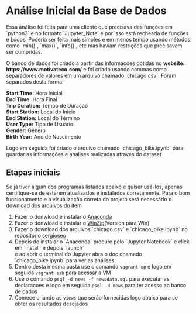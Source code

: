 # Análise Inicial da Base de Dados
<p>Essa análise foi feita para uma cliente que precisava das funções em `python3` e no formato `Jupyter_Note` e por isso está recheada de funções e Loops. Poderia ser feita mais simples e em menos tempo usando métodos como `min()`, `max()`, `info()`, etc mas haviam restrições que precisavam ser cumpridas.</p>
<p>O banco de dados foi criado a partir das informações obtidas no <b>website: https://www.motivateco.com/</b> e foi criado usando commas como separadores de valores em um arquivo chamado `chicago.csv`. Foram separados desta forma:</p>
<p>
  <b>Start Time:</b> Hora Inicial</br>
  <b>End Time:</b> Hora Final</br>
  <b>Trip Duration:</b> Tempo de Duração</br>
  <b>Start Station:</b> Local do Início</br>
  <b>End Station:</b> Local do Término</br>
  <b>User Type:</b> Tipo de Usuário </br>
  <b>Gender:</b> Gênero</br>
  <b>Birth Year:</b> Ano de Nascimento</br>
</p>
Logo em seguida foi criado o arquivo chamado `chicago_bike.ipynb` para guardar as informações e análises realizadas através do dataset

## Etapas iniciais

Se já tiver algum dos programas listados abaixo e quiser usá-los, apenas certifique-se de estarem atualizados e instalados corretamente. Para o bom funcionamento e a visualização correta do projeto será necessário o download dos arquivos do item 
<ol>
  <li>Fazer o donwload e instalar o <a href="https://www.anaconda.com/">Anaconda</a></li>
  <li>Fazer o donwload e instalar o <a href="https://www.winzip.com/win/en/downwz.html">WinZip</a>(Version para Win)</li>
  <li>Fazer o download dos arquivos `chicago.csv` e `chicago_bike.ipynb` no repositório <a href="https://github.com/sergioseo/MotivateCo">sergioseo</a></li>
  <li>Depois de instalar o `Anaconda` procure pelo `Jupyter Notebook` e click em `install` e depois `launch`</li> e ao abrir o terminal do Jupyter abra o doc chamado `chicago_bike.ipynb` para ver as análises.
  
  
  
  
  <li>Dentro desta mesma pasta use o comando <code>vagrant up</code> e logo em seguida <code>vagrant ssh</code> para acessar a VM</li>
  <li>Use o comando <code>psql -d news -f newsdata.sql</code> para executar as declaracoes e logo em seguida <code>psql -d news</code> para ter acesso ao banco de dados</li>
  <li>Comece criando as <code>views</code> que serão fornecidas logo abaixo para se obter os resultados desejados</li>
</ol>


